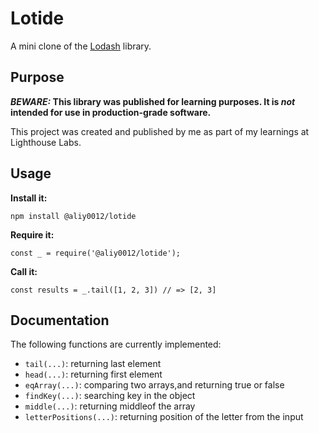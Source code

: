# Lotide

A mini clone of the [Lodash](https://lodash.com) library.

## Purpose

**_BEWARE:_ This library was published for learning purposes. It is _not_ intended for use in production-grade software.**

This project was created and published by me as part of my learnings at Lighthouse Labs. 

## Usage

**Install it:**

`npm install @aliy0012/lotide`

**Require it:**

`const _ = require('@aliy0012/lotide');`

**Call it:**

`const results = _.tail([1, 2, 3]) // => [2, 3]`

## Documentation

The following functions are currently implemented:

* `tail(...)`: returning last element
* `head(...)`: returning first element
* `eqArray(...)`: comparing two arrays,and returning true or false
* `findKey(...)`: searching key in the object
* `middle(...)`: returning middleof the array
* `letterPositions(...)`: returning position of the letter from the input
